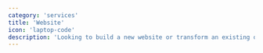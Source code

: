 ```yaml
---
category: 'services'
title: 'Website'
icon: 'laptop-code'
description: 'Looking to build a new website or transform an existing one that isn’t performing? I create engaging websites that offer the very best in user experience and drive enquiries.'
---
```

